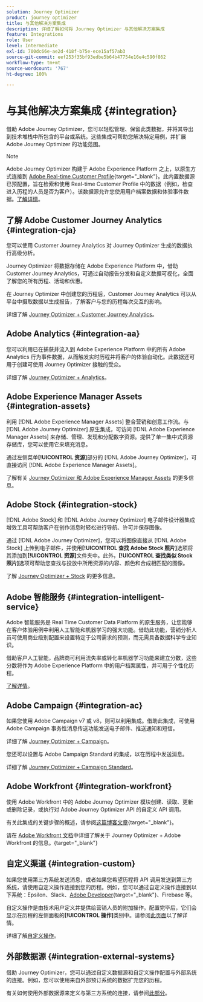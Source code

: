 ```yaml
---
solution: Journey Optimizer
product: journey optimizer
title: 与其他解决方案集成
description: 详细了解如何将 Journey Optimizer 与其他解决方案集成
feature: Integrations
role: User
level: Intermediate
exl-id: 700dc66e-ae2d-418f-b75e-ece15af57ab3
source-git-commit: eef253f35bf93edbe5b64b47754e16e4c590f862
workflow-type: tm+mt
source-wordcount: '767'
ht-degree: 100%

---
```


# 与其他解决方案集成 {#integration}

借助 Adobe Journey Optimizer，您可以轻松管理、保留此类数据，并将其导出到技术堆栈中所包含的平台或系统。这些集成可帮助您解决特定用例，并扩展 Adobe Journey Optimizer 的功能范围。

>[!NOTE]
>
> Adobe Journey Optimizer 构建于 Adobe Experience Platform 之上，以原生方式连接到 [Adobe Real-time Customer Profile](https://experienceleague.adobe.com/docs/experience-platform/profile/home.html?lang=zh-Hans){target="_blank"}。此内置数据源已预配置，旨在检索和使用 Real-time Customer Profile 中的数据（例如，检查进入历程的人员是否为客户）。该数据源允许您使用用户档案数据和体验事件数据。[了解详情](../datasource/adobe-experience-platform-data-source.md)。
>

## 了解 Adobe Customer Journey Analytics {#integration-cja}

您可以使用 Customer Journey Analytics 对 Journey Optimizer 生成的数据执行高级分析。

Journey Optimizer 将数据存储在 Adobe Experience Platform 中，借助 Customer Journey Analytics，可通过自动报告分发和自定义数据可视化，全面了解您的所有历程、活动和优惠。

在 Journey Optimizer 中创建您的历程后，Customer Journey Analytics 可以从平台中摄取数据以生成报告，了解客户与您的历程每次交互的影响。

详细了解 [Journey Optimizer + Customer Journey Analytics](../reports/cja-ajo.md)。

## Adobe Analytics {#integration-aa}

您可以利用已在捕获并流入到 Adobe Experience Platform 中的所有 Adobe Analytics 行为事件数据，从而触发实时历程并将客户的体验自动化。此数据还可用于创建可使用 Journey Optimizer 接触的受众。

详细了解 [Journey Optimizer + Analytics](../event/about-analytics.md)。


## Adobe Experience Manager Assets {#integration-assets}

利用 [!DNL Adobe Experience Manager Assets] 整合营销和创意工作流。与 [!DNL Adobe Journey Optimizer] 原生集成，可访问 [!DNL Adobe Experience Manager Assets] 来存储、管理、发现和分配数字资源。提供了单一集中式资源存储库，您可以使用它来填充消息。

通过左侧菜单&#x200B;**[!UICONTROL 资源]**&#x200B;部分的 [!DNL Adobe Journey Optimizer]，可直接访问 [!DNL Adobe Experience Manager Assets]。

了解有关 [Journey Optimizer 和 Adobe Experience Manager Assets](../content-management/assets.md) 的更多信息。


## Adobe Stock {#integration-stock}

[!DNL Adobe Stock] 和 [!DNL Adobe Journey Optimizer] 电子邮件设计器集成增效工具可帮助客户在创作消息时轻松进行导航、许可并保存图像。

通过 [!DNL Adobe Journey Optimizer]，您可以将图像直接从 [!DNL Adobe Stock] 上传到电子邮件，并使用&#x200B;**[!UICONTROL 查找 Adobe Stock 照片]**&#x200B;选项将其添加到&#x200B;**[!UICONTROL 资源]**&#x200B;文件夹中。此外，**[!UICONTROL 查找类似 Stock 照片]**&#x200B;选项可帮助您查找与投放中所用资源的内容、颜色和合成相匹配的图像。

了解 [Journey Optimizer + Stock](../content-management/stock.md) 的更多信息。


## Adobe 智能服务 {#integration-intelligent-service}

Adobe 智能服务是 Real Time Customer Data Platform 的原生服务，让您能够在客户体验用例中利用人工智能和机器学习的强大功能。借助此功能，营销分析人员可使用商业级别配置来设置特定于公司需求的预测，而无需具备数据科学专业知识。

借助客户人工智能，品牌商可利用流失率或转化率机器学习功能来建立分数，这些分数将作为 Adobe Experience Platform 中的用户档案属性，并可用于个性化历程。

[了解详情](../building-journeys/ai-services-overview.md)。


## Adobe Campaign {#integration-ac}

如果您使用 Adobe Campaign v7 或 v8，则可以利用集成。借助此集成，可使用 Adobe Campaign 事务性消息传送功能发送电子邮件、推送通知和短信。

详细了解 [Journey Optimizer + Campaign](../building-journeys/ajo-ac.md)。

您还可以设置与 Adobe Campaign Standard 的集成，以在历程中发送消息。

详细了解 [Journey Optimizer + Campaign Standard](../building-journeys/using-adobe-campaign-standard.md)。


## Adobe Workfront {#integration-workfront}

使用 Adobe Workfront 中的 Adobe Journey Optimizer 模块创建、读取、更新或删除记录，或执行对 Adobe Journey Optimizer API 的自定义 API 调用。

有关此集成的关键步骤的概述，请参阅[这篇博客文章](https://experienceleaguecommunities.adobe.com/t5/journey-optimizer-blogs/accelerating-go-to-market-how-workfront-workfront-fusion-aep-and/ba-p/653685){target="_blank"}。

请在 [Adobe Workfront 文档](https://experienceleague.adobe.com/docs/workfront/using/adobe-workfront-fusion/fusion-apps-and-modules/adobe-journey-optimizer-modules.html?lang=zh-Hans)中详细了解关于 Journey Optimizer + Adobe Workfront 的信息。{target="_blank"}

## 自定义渠道 {#integration-custom}

如果您使用第三方系统发送消息，或者如果您希望历程将 API 调用发送到第三方系统，请使用自定义操作连接到您的历程。例如，您可以通过自定义操作连接到以下系统：Epsilon、Slack、[Adobe Developer](https://developer.adobe.com){target="_blank"}、Firebase 等。

自定义操作是由技术用户定义并提供给营销人员的附加操作。配置完毕后，它们会显示在历程的左侧面板的&#x200B;**[!UICONTROL 操作]**&#x200B;类别中。请参阅[此页面](../building-journeys/about-journey-activities.md#action-activities)以了解详情。

详细了解[自定义操作](../action/about-custom-action-configuration.md)。

## 外部数据源 {#integration-external-systems}

借助 Journey Optimizer，您可以通过自定义数据源和自定义操作配置与外部系统的连接。例如，您可以使用来自外部预订系统的数据扩充您的历程。

有关如何使用外部数据源来定义与第三方系统的连接，请参阅[此部分](../datasource/external-data-sources.md)。
